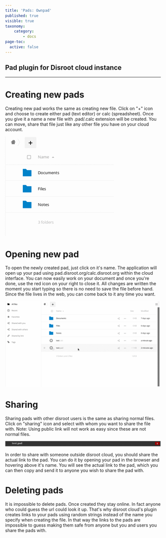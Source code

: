 ```yaml
---
title: 'Pads: Ownpad'
published: true
visible: true
taxonomy:
    category:
        - docs
page-toc:
  active: false
---
```

## Pad plugin for Disroot cloud instance
----

# Creating new pads
Creating new pad works the same as creating new file. Click on "+" icon and choose to create either pad (text editor) or calc (spreadsheet). Once you give it a name a new file with .pad/.calc extension will be created. You can move, share that file just like any other file you have on your cloud account.

![](en/pads_add.gif)

# Opening new pad
To open the newly created pad, just click on it's name. The application will open up your pad using pad.disroot.org/calc.disroot.org within the cloud interface. You can now easily work on your document and once you're done, use the red icon on your right to close it. All changes are written the moment you start typing so there is no need to save the file before hand. Since the file lives in the web, you can come back to it any time you want.

![](en/pads_inapp_name.gif)

# Sharing

Sharing pads with other disroot users is the same as sharing normal files. Click on "sharing" icon and select with whom you want to share the file with. Note: Using public link will not work as easy since these are not normal files.

![](en/pads_inapp_name2.gif)

In order to share with someone outside disroot cloud, you should share the actual link to the pad. You can do it by opening your pad in the browser and hovering above it's name. You will see the actual link to the pad, which you can then copy and send it to anyone you wish to share the pad with.

# Deleting pads
It is impossible to delete pads. Once created they stay online. In fact anyone who could guess the url could look it up. That's why disroot cloud's plugin creates links to your pads using random strings instead of the name you specify when creating the file. In that way the links to the pads are impossible to guess making them safe from anyone but you and users you share the pads with.
